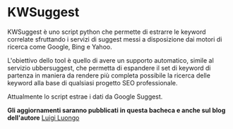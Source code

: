 KWSuggest 
=========

KWSuggest è uno script python che permette di estrarre le keyword correlate sfruttando i servizi di suggest messi a disposizione dai motori di ricerca come Google, Bing e Yahoo. 

L'obiettivo dello tool è quello di avere un supporto automatico, simile al servizio ubbersuggest, che  permetta di espandere il set di keyword di partenza in maniera da rendere più completa possibile la ricerca delle keyword alla base di qualsiasi progetto SEO professionale.

Attualmente lo script estrae i dati da Google Suggest. 

**Gli aggiornamenti saranno pubblicati in questa bacheca e anche sul blog dell'autore** [Luigi Luongo](http://www.luigiluongo.com/seo-web-marketing) 
